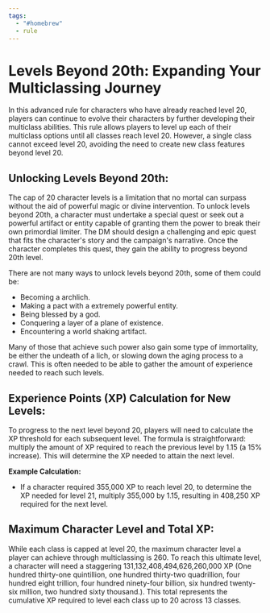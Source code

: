 ```yaml
---
tags:
  - "#homebrew"
  - rule
---
```

# Levels Beyond 20th: Expanding Your Multiclassing Journey

In this advanced rule for characters who have already reached level 20, players can continue to evolve their characters by further developing their multiclass abilities. This rule allows players to level up each of their multiclass options until all classes reach level 20. However, a single class cannot exceed level 20, avoiding the need to create new class features beyond level 20.

## Unlocking Levels Beyond 20th:

The cap of 20 character levels is a limitation that no mortal can surpass without the aid of powerful magic or divine intervention. To unlock levels beyond 20th, a character must undertake a special quest or seek out a powerful artifact or entity capable of granting them the power to break their own primordial limiter. The DM should design a challenging and epic quest that fits the character's story and the campaign's narrative. Once the character completes this quest, they gain the ability to progress beyond 20th level.

There are not many ways to unlock levels beyond 20th, some of them could be:
- Becoming a archlich.
- Making a pact with a extremely powerful entity.
- Being blessed by a god.
- Conquering a layer of a plane of existence.
- Encountering a world shaking artifact.

Many of those that achieve such power also gain some type of immortality, be either the undeath of a lich, or slowing down the aging process to a crawl. This is often needed to be able to gather the amount of experience needed to reach such levels.

## Experience Points (XP) Calculation for New Levels:

To progress to the next level beyond 20, players will need to calculate the XP threshold for each subsequent level. The formula is straightforward: multiply the amount of XP required to reach the previous level by 1.15 (a 15% increase). This will determine the XP needed to attain the next level.

**Example Calculation:**
- If a character required 355,000 XP to reach level 20, to determine the XP needed for level 21, multiply 355,000 by 1.15, resulting in 408,250 XP required for the next level.

## Maximum Character Level and Total XP:

While each class is capped at level 20, the maximum character level a player can achieve through multiclassing is 260. To reach this ultimate level, a character will need a staggering 131,132,408,494,626,260,000 XP (One hundred thirty-one quintillion, one hundred thirty-two quadrillion, four hundred eight trillion, four hundred ninety-four billion, six hundred twenty-six million, two hundred sixty thousand.). This total represents the cumulative XP required to level each class up to 20 across 13 classes.